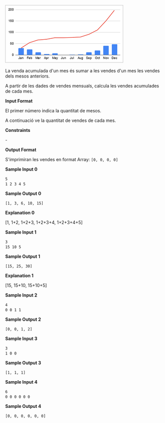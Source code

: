 ![image](1612518208-85a36e5f0d-1611072820-bb34bae5ac-accventas.png)

La venda acumulada d'un mes és sumar a les vendes d'un mes les vendes
dels mesos anteriors.

A partir de les dades de vendes mensuals, calcula les vendes acumulades
de cada mes.

**Input Format**

El primer número  indica la quantitat de mesos.

A continuació ve la quantitat de vendes de cada mes.

**Constraints**

\-

**Output Format**

S'imprimiran les vendes en format Array: `[0, 0, 0, 0]`

**Sample Input 0**

    5
    1 2 3 4 5

**Sample Output 0**

    [1, 3, 6, 10, 15]

**Explanation 0**

\[1, 1+2, 1+2+3, 1+2+3+4, 1+2+3+4+5\]

**Sample Input 1**

    3
    15 10 5

**Sample Output 1**

    [15, 25, 30]

**Explanation 1**

\[15, 15+10, 15+10+5\]

**Sample Input 2**

    4
    0 0 1 1

**Sample Output 2**

    [0, 0, 1, 2]

**Sample Input 3**

    3
    1 0 0

**Sample Output 3**

    [1, 1, 1]

**Sample Input 4**

    6
    0 0 0 0 0 0

**Sample Output 4**

    [0, 0, 0, 0, 0, 0]
